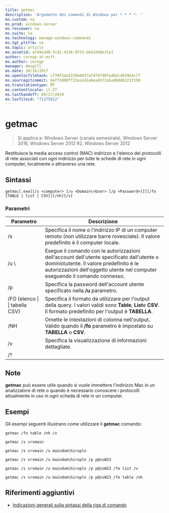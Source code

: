 ```yaml
---
title: getmac
description: 'Argomento dei comandi di Windows per * * * *- '
ms.custom: na
ms.prod: windows-server
ms.reviewer: na
ms.suite: na
ms.technology: manage-windows-commands
ms.tgt_pltfrm: na
ms.topic: article
ms.assetid: a749a348-7cd1-4336-9f33-bb42dd0e31e1
author: coreyp-at-msft
ms.author: coreyp
manager: dongill
ms.date: 10/16/2017
ms.openlocfilehash: c770f5da5159e0037af479f90fadb4cd83464c77
ms.sourcegitcommit: 6aff3d88ff22ea141a6ea6572a5ad8dd6321f199
ms.translationtype: MT
ms.contentlocale: it-IT
ms.lasthandoff: 09/27/2019
ms.locfileid: "71375812"
---
```

# <a name="getmac"></a>getmac

>Si applica a: Windows Server (canale semestrale), Windows Server 2016, Windows Server 2012 R2, Windows Server 2012

Restituisce la media access control (MAC) indirizzo e l'elenco dei protocolli di rete associati con ogni indirizzo per tutte le schede di rete in ogni computer, localmente o attraverso una rete. 
## <a name="syntax"></a>Sintassi
```
getmac[.exe][/s <computer> [/u <Domain\<User> [/p <Password>]]][/fo {TABLE | list | CSV}][/nh][/v]
```
### <a name="parameters"></a>Parametri

|             Parametro              |                                                                                          Descrizione                                                                                          |
|------------------------------------|-----------------------------------------------------------------------------------------------------------------------------------------------------------------------------------------------|
|           /s <computer>            |                                      Specifica il nome o l'indirizzo IP di un computer remoto (non utilizzare barre rovesciate). Il valore predefinito è il computer locale.                                       |
|        /u <Domain>\\<User>         | Esegue il comando con le autorizzazioni dell'account dell'utente specificato dall'utente o dominio\utente. Il valore predefinito è le autorizzazioni dell'oggetto utente nel computer eseguendo il comando connesso. |
|           /p <Password>            |                                                     Specifica la password dell'account utente specificato nella **/u** parametro.                                                     |
| /FO {elenco &#124; &#124; tabella CSV} |                       Specifica il formato da utilizzare per l'output della query. I valori validi sono **Table**, **List**e **CSV**. Il formato predefinito per l'output è **TABELLA**.                        |
|                /NH                 |                                             Omette le intestazioni di colonna nell'output. Valido quando il **/fo** parametro è impostato su **TABELLA** o **CSV**.                                              |
|                 /v                 |                                                                    Specifica la visualizzazione di informazioni dettagliate.                                                                     |
|                 /?                 |                                                                                                                                                                                               |

## <a name="remarks"></a>Note
**getmac** può essere utile quando si vuole immettere l'indirizzo Mac in un analizzatore di rete o quando è necessario conoscere i protocolli attualmente in uso in ogni scheda di rete in un computer.
## <a name="BKMK_Examples"></a>Esempi
Gli esempi seguenti illustrano come utilizzare il **getmac** comando:
```
getmac /fo table /nh /v
```
```
getmac /s srvmain
```
```
getmac /s srvmain /u maindom\hiropln
```
```
getmac /s srvmain /u maindom\hiropln /p p@ssW23
```
```
getmac /s srvmain /u maindom\hiropln /p p@ssW23 /fo list /v
```
```
getmac /s srvmain /u maindom\hiropln /p p@ssW23 /fo table /nh
```
## <a name="additional-references"></a>Riferimenti aggiuntivi
-   [Indicazioni generali sulla sintassi della riga di comando](command-line-syntax-key.md)
